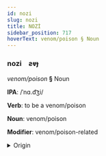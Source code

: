 ```yaml
---
id: nozi
slug: nozi
title: NOZİ
sidebar_position: 717
hoverText: venom/poison § Noun
---
```


### nozi&emsp;<span kind="abugida">ƨⱴɟ</span>

*venom/poison* **§** Noun

**IPA**: /ˈnɑ.d͡ʒi/

**Verb**: to be a venom/poison

**Noun**: venom/poison

**Modifier**: venom/poison-related

<details>
    <summary>Origin</summary>
    Songhay naaji [naːɟi]<br/>
    <em>Nilo-Saharan Language Family</em>
</details>